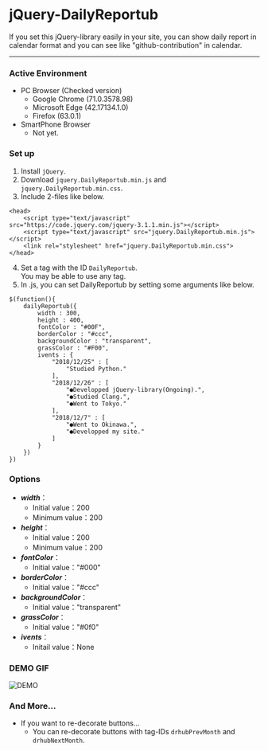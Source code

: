 # jQuery-DailyReportub
If you set this jQuery-library easily in your site, you can show daily report in calendar format and you can see like "github-contribution" in calendar.

---
### Active Environment
- PC Browser (Checked version)
    - Google Chrome (71.0.3578.98)
    - Microsoft Edge (42.17134.1.0)
    - Firefox (63.0.1)
- SmartPhone Browser
    - Not yet.

### Set up
1. Install `jQuery`.
2. Download `jquery.DailyReportub.min.js` and `jquery.DailyReportub.min.css`.
3. Include 2-files like below.
```
<head>
    <script type="text/javascript" src="https://code.jquery.com/jquery-3.1.1.min.js"></script>
    <script type="text/javascript" src="jquery.DailyReportub.min.js"></script>
    <link rel="stylesheet" href="jquery.DailyReportub.min.css">
</head>
```
4. Set a tag with the ID `DailyReportub`.  
You may be able to use any tag.
5. In .js, you can set DailyReportub by setting some arguments like below.
```
$(function(){
    dailyReportub({
        width : 300,
        height : 400,
        fontColor : "#00F",
        borderColor : "#ccc",
        backgroundColor : "transparent",
        grassColor : "#F00",
        ivents : {
            "2018/12/25" : [
                "Studied Python."
            ],
            "2018/12/26" : [
                "●Developped jQuery-library(Ongoing).",
                "●Studied Clang.",
                "●Went to Tokyo."
            ],
            "2018/12/7" : [
                "●Went to Okinawa.",
                "●Developped my site."
            ]
        }
    })
})
```

### Options
- ***width***：
    - Initial value：200
    - Minimum value：200
- ***height***：
    - Initial value：200
    - Minimum value：200
- ***fontColor***：
    - Initial value："#000"
- ***borderColor***：
    - Initial value："#ccc"
- ***backgroundColor***：
    - Initial value："transparent"
- ***grassColor***：
    - Initial value："#0f0"
- ***ivents***：
    - Initail value：None

### DEMO GIF
![DEMO](https://raw.github.com/wiki/takuyama29/WorldTracking/images/)

### And More...
- If you want to re-decorate buttons...
    - You can re-decorate buttons with tag-IDs `drhubPrevMonth` and `drhubNextMonth`.